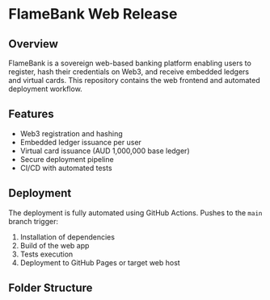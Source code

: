 # FlameBank Web Release

## Overview
FlameBank is a sovereign web-based banking platform enabling users to register, hash their credentials on Web3, and receive embedded ledgers and virtual cards. This repository contains the web frontend and automated deployment workflow.

## Features
- Web3 registration and hashing
- Embedded ledger issuance per user
- Virtual card issuance (AUD 1,000,000 base ledger)
- Secure deployment pipeline
- CI/CD with automated tests

## Deployment
The deployment is fully automated using GitHub Actions. Pushes to the `main` branch trigger:

1. Installation of dependencies
2. Build of the web app
3. Tests execution
4. Deployment to GitHub Pages or target web host

## Folder Structure